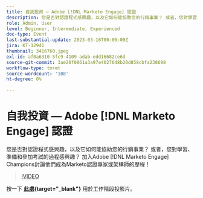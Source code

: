 ```yaml
---
title: 自我投資 — Adobe [!DNL Marketo Engage] 認證
description: 您是否對認證程式感興趣，以及它如何能協助您的行銷事業？ 或者，您對學習、準備和參加考試的過程感興趣？ 加入Adobe [!DNL Marketo Engage] Champions討論他們成為Marketo認證專家或架構師的歷程！
role: Admin, User
level: Beginner, Intermediate, Experienced
doc-type: Event
last-substantial-update: 2023-03-16T00:00:00Z
jira: KT-12941
thumbnail: 3416760.jpeg
exl-id: af0a6310-5fc9-4109-adab-edd16682ce6d
source-git-commit: 3ae20f0861a3a97e40276d8b20d858cbfa238698
workflow-type: tm+mt
source-wordcount: '108'
ht-degree: 0%

---
```


# 自我投資 — Adobe [!DNL Marketo Engage] 認證

您是否對認證程式感興趣，以及它如何能協助您的行銷事業？ 或者，您對學習、準備和參加考試的過程感興趣？ 加入Adobe [!DNL Marketo Engage] Champions討論他們成為Marketo認證專家或架構師的歷程！

>[!VIDEO](https://video.tv.adobe.com/v/3416760/?quality=12&learn=on)

按一下 **[此處](assets/certification.pdf){target="_blank"}** 用於工作階段投影片。
